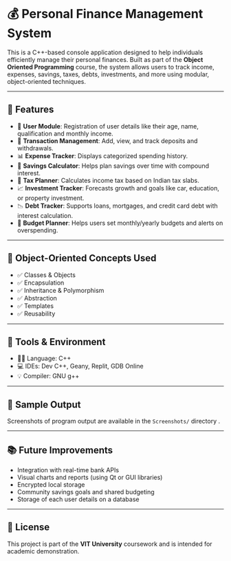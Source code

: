 # 💰 Personal Finance Management System

This is a C++-based console application designed to help individuals efficiently manage their personal finances. Built as part of the **Object Oriented Programming** course, the system allows users to track income, expenses, savings, taxes, debts, investments, and more using modular, object-oriented techniques.

---

## 🚀 Features

- 🔐 **User Module**: Registration of user details like their age, name, qualification and monthly income.
- 🧾 **Transaction Management**: Add, view, and track deposits and withdrawals.
- 📊 **Expense Tracker**: Displays categorized spending history.
- 💸 **Savings Calculator**: Helps plan savings over time with compound interest.
- 🧮 **Tax Planner**: Calculates income tax based on Indian tax slabs.
- 📈 **Investment Tracker**: Forecasts growth and goals like car, education, or property investment.
- 📉 **Debt Tracker**: Supports loans, mortgages, and credit card debt with interest calculation.
- 📘 **Budget Planner**: Helps users set monthly/yearly budgets and alerts on overspending.

---

## 🧱 Object-Oriented Concepts Used

- ✅ Classes & Objects
- ✅ Encapsulation
- ✅ Inheritance & Polymorphism
- ✅ Abstraction
- ✅ Templates
- ✅ Reusability

---

## 🔧 Tools & Environment

- 👨‍💻 Language: C++
- 💻 IDEs: Dev C++, Geany, Replit, GDB Online
- 💡 Compiler: GNU g++

---

## 📸 Sample Output

Screenshots of program output are available in the `Screenshots/` directory .

---

## 📚 Future Improvements

- Integration with real-time bank APIs
- Visual charts and reports (using Qt or GUI libraries)
- Encrypted local storage
- Community savings goals and shared budgeting
- Storage of each user details on a database

---

## 📜 License

This project is part of the **VIT University** coursework and is intended for academic demonstration. 
